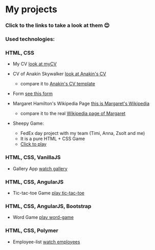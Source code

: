 # My projects
### Click to the links to take a look at them :blush:

### Used technologies:

### HTML, CSS
- My CV
  [look at myCV](https://bizkanta.github.io/myCV/)
- CV of Anakin Skywalker
  [look at Anakin's CV](https://bizkanta.github.io/anakin_CV/anakin.html)
  - compare it to [Anakin's CV template](https://projects.invisionapp.com/share/X575YEGVU#/screens/155416515_Greenfox-Anakins-Cv)
- Form
  [see this form](https://bizkanta.github.io/form/form.html)
- Margaret Hamilton's Wikipedia Page
  [this is Margaret's Wikipedia](http://bizkanta.github.io/wikipedia/margaret.html)
  - compare it to the real [Wikipedia page of Margaret](https://en.wikipedia.org/wiki/Margaret_Hamilton_(scientist))

- Sheepy Game:
  - FedEx day project with my team (Timi, Anna, Zsolt and me)
  - It is a pure HTML + CSS Game
  - [Click to play](http://bizkanta.github.io/sheepy-game/)

### HTML, CSS, VanillaJS
- Gallery App
  [watch gallery](http://bizkanta.github.io/gallery-app/gallery.html)

### HTML, CSS, AngularJS
- Tic-tac-toe Game
  [play tic-tac-toe](bizkanta.github.io/tic-tac-toe-game/)

### HTML, CSS, AngularJS, Bootstrap  
- Word Game
  [play word-game](bizkanta.github.io/word-game/)

### HTML, CSS, Polymer
- Employee-list
  [watch employees](bizkanta.github.io/employee_list/)
